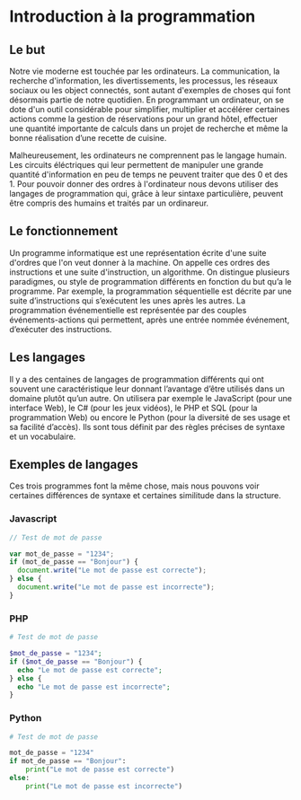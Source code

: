 Introduction à la programmation
===============================
 
## Le but  
Notre vie moderne est touchée par les ordinateurs. La communication, la recherche d'information, les divertissements, les processus, les réseaux sociaux ou les object connectés, sont autant d'exemples de choses qui font désormais partie de notre quotidien. En programmant un ordinateur, on se dote d'un outil considérable pour simplifier, multiplier et accélérer certaines actions comme la gestion de réservations pour un grand hôtel, effectuer une quantité importante de calculs dans un projet de recherche et même la bonne réalisation d’une recette de cuisine. 
 
Malheureusement, les ordinateurs ne comprennent pas le langage humain. Les circuits éléctriques qui leur permettent de manipuler une grande quantité d'information en peu de temps ne peuvent traiter que des 0 et des 1. Pour pouvoir donner des ordres à l'ordinateur nous devons utiliser des langages de programmation qui, grâce à leur sintaxe particulière, peuvent être compris des humains et traités par un ordinareur.
 
## Le fonctionnement 
Un programme informatique est une représentation écrite d'une suite d'ordres que l'on veut donner à la machine. On appelle ces ordres des instructions et une suite d'instruction, un algorithme. On distingue plusieurs paradigmes, ou style de programmation différents en fonction du but qu’a le programme. Par exemple, la programmation séquentielle est décrite par une suite d’instructions qui s’exécutent les unes après les autres. La programmation événementielle est représentée par des couples événements-actions qui permettent, après une entrée nommée événement, d’exécuter des instructions. 
 
## Les langages 
Il y a des centaines de langages de programmation différents qui ont souvent une caractéristique leur donnant l’avantage d’être utilisés dans un domaine plutôt qu’un autre. On utilisera par exemple le JavaScript (pour une interface Web), le C# (pour les jeux vidéos), le PHP et SQL (pour la programmation Web) ou encore le Python (pour la diversité de ses usage et sa facilité d’accès). Ils sont tous définit par des règles précises de syntaxe et un vocabulaire. 
 
## Exemples de langages 
Ces trois programmes font la même chose, mais nous pouvons voir certaines différences de syntaxe et certaines similitude dans la structure.

### Javascript

```JavaScript
// Test de mot de passe 

var mot_de_passe = "1234";
if (mot_de_passe == "Bonjour") {
  document.write("Le mot de passe est correcte");
} else {
  document.write("Le mot de passe est incorrecte");
}
```
### PHP

```PHP
# Test de mot de passe 

$mot_de_passe = "1234";
if ($mot_de_passe == "Bonjour") {
  echo "Le mot de passe est correcte";
} else {
  echo "Le mot de passe est incorrecte";
}
```

### Python

```Python
# Test de mot de passe 

mot_de_passe = "1234"
if mot_de_passe == "Bonjour":
    print("Le mot de passe est correcte")
else:
    print("Le mot de passe est incorrecte")
```
